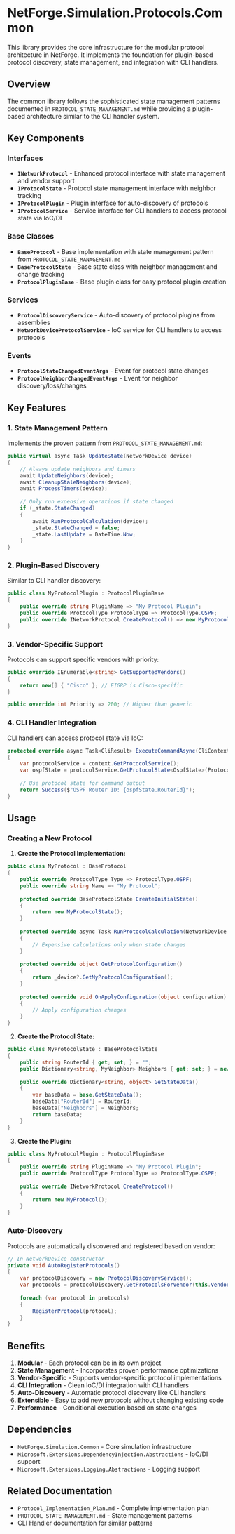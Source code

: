 # NetForge.Simulation.Protocols.Common

This library provides the core infrastructure for the modular protocol architecture in NetForge. It implements the foundation for plugin-based protocol discovery, state management, and integration with CLI handlers.

## Overview

The common library follows the sophisticated state management patterns documented in `PROTOCOL_STATE_MANAGEMENT.md` while providing a plugin-based architecture similar to the CLI handler system.

## Key Components

### Interfaces

- **`INetworkProtocol`** - Enhanced protocol interface with state management and vendor support
- **`IProtocolState`** - Protocol state management interface with neighbor tracking
- **`IProtocolPlugin`** - Plugin interface for auto-discovery of protocols
- **`IProtocolService`** - Service interface for CLI handlers to access protocol state via IoC/DI

### Base Classes

- **`BaseProtocol`** - Base implementation with state management pattern from `PROTOCOL_STATE_MANAGEMENT.md`
- **`BaseProtocolState`** - Base state class with neighbor management and change tracking
- **`ProtocolPluginBase`** - Base plugin class for easy protocol plugin creation

### Services

- **`ProtocolDiscoveryService`** - Auto-discovery of protocol plugins from assemblies
- **`NetworkDeviceProtocolService`** - IoC service for CLI handlers to access protocols

### Events

- **`ProtocolStateChangedEventArgs`** - Event for protocol state changes
- **`ProtocolNeighborChangedEventArgs`** - Event for neighbor discovery/loss/changes

## Key Features

### 1. State Management Pattern

Implements the proven pattern from `PROTOCOL_STATE_MANAGEMENT.md`:

```csharp
public virtual async Task UpdateState(NetworkDevice device)
{
    // Always update neighbors and timers
    await UpdateNeighbors(device);
    await CleanupStaleNeighbors(device);
    await ProcessTimers(device);
    
    // Only run expensive operations if state changed
    if (_state.StateChanged)
    {
        await RunProtocolCalculation(device);
        _state.StateChanged = false;
        _state.LastUpdate = DateTime.Now;
    }
}
```

### 2. Plugin-Based Discovery

Similar to CLI handler discovery:

```csharp
public class MyProtocolPlugin : ProtocolPluginBase
{
    public override string PluginName => "My Protocol Plugin";
    public override ProtocolType ProtocolType => ProtocolType.OSPF;
    public override INetworkProtocol CreateProtocol() => new MyProtocol();
}
```

### 3. Vendor-Specific Support

Protocols can support specific vendors with priority:

```csharp
public override IEnumerable<string> GetSupportedVendors()
{
    return new[] { "Cisco" }; // EIGRP is Cisco-specific
}

public override int Priority => 200; // Higher than generic
```

### 4. CLI Handler Integration

CLI handlers can access protocol state via IoC:

```csharp
protected override async Task<CliResult> ExecuteCommandAsync(CliContext context)
{
    var protocolService = context.GetProtocolService();
    var ospfState = protocolService.GetProtocolState<OspfState>(ProtocolType.OSPF);
    
    // Use protocol state for command output
    return Success($"OSPF Router ID: {ospfState.RouterId}");
}
```

## Usage

### Creating a New Protocol

1. **Create the Protocol Implementation:**

```csharp
public class MyProtocol : BaseProtocol
{
    public override ProtocolType Type => ProtocolType.OSPF;
    public override string Name => "My Protocol";
    
    protected override BaseProtocolState CreateInitialState()
    {
        return new MyProtocolState();
    }
    
    protected override async Task RunProtocolCalculation(NetworkDevice device)
    {
        // Expensive calculations only when state changes
    }
    
    protected override object GetProtocolConfiguration()
    {
        return _device?.GetMyProtocolConfiguration();
    }
    
    protected override void OnApplyConfiguration(object configuration)
    {
        // Apply configuration changes
    }
}
```

2. **Create the Protocol State:**

```csharp
public class MyProtocolState : BaseProtocolState
{
    public string RouterId { get; set; } = "";
    public Dictionary<string, MyNeighbor> Neighbors { get; set; } = new();
    
    public override Dictionary<string, object> GetStateData()
    {
        var baseData = base.GetStateData();
        baseData["RouterId"] = RouterId;
        baseData["Neighbors"] = Neighbors;
        return baseData;
    }
}
```

3. **Create the Plugin:**

```csharp
public class MyProtocolPlugin : ProtocolPluginBase
{
    public override string PluginName => "My Protocol Plugin";
    public override ProtocolType ProtocolType => ProtocolType.OSPF;
    
    public override INetworkProtocol CreateProtocol()
    {
        return new MyProtocol();
    }
}
```

### Auto-Discovery

Protocols are automatically discovered and registered based on vendor:

```csharp
// In NetworkDevice constructor
private void AutoRegisterProtocols()
{
    var protocolDiscovery = new ProtocolDiscoveryService();
    var protocols = protocolDiscovery.GetProtocolsForVendor(this.Vendor);
    
    foreach (var protocol in protocols)
    {
        RegisterProtocol(protocol);
    }
}
```

## Benefits

1. **Modular** - Each protocol can be in its own project
2. **State Management** - Incorporates proven performance optimizations
3. **Vendor-Specific** - Supports vendor-specific protocol implementations
4. **CLI Integration** - Clean IoC/DI integration with CLI handlers
5. **Auto-Discovery** - Automatic protocol discovery like CLI handlers
6. **Extensible** - Easy to add new protocols without changing existing code
7. **Performance** - Conditional execution based on state changes

## Dependencies

- `NetForge.Simulation.Common` - Core simulation infrastructure
- `Microsoft.Extensions.DependencyInjection.Abstractions` - IoC/DI support
- `Microsoft.Extensions.Logging.Abstractions` - Logging support

## Related Documentation

- `Protocol_Implementation_Plan.md` - Complete implementation plan
- `PROTOCOL_STATE_MANAGEMENT.md` - State management patterns
- CLI Handler documentation for similar patterns